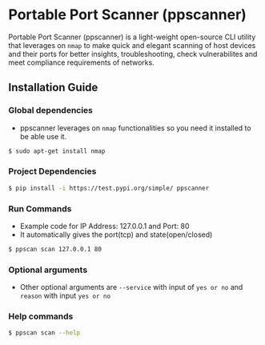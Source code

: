 # Portable Port Scanner (ppscanner)
Portable Port Scanner (ppscanner) is a light-weight open-source CLI utility that leverages on `nmap` to make quick and elegant scanning of host devices and their ports for better insights, troubleshooting, check vulnerabilites and meet compliance requirements of networks.

## Installation Guide 

### Global dependencies
- ppscanner leverages on `nmap` functionalities so you need it installed to be able use it.

```bash
$ sudo apt-get install nmap
```

### Project Dependencies
```bash
$ pip install -i https://test.pypi.org/simple/ ppscanner

```

### Run Commands
- Example code for IP Address: 127.0.0.1 and Port: 80
- It automatically gives the port(tcp) and state(open/closed)
```bash
$ ppscan scan 127.0.0.1 80
```

### Optional arguments
- Other optional arguments are `--service` with input of `yes or no` and `reason` with input `yes or no`


### Help commands
```bash
$ ppscan scan --help
```
